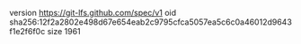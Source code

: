 version https://git-lfs.github.com/spec/v1
oid sha256:12f2a2802e498d67e654eab2c9795cfca5057ea5c6c0a46012d9643f1e2f6f0c
size 1961
